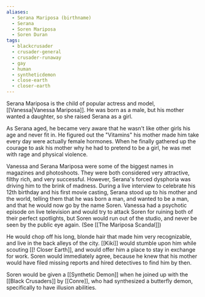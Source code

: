 ```yaml
---
aliases:
  - Serana Mariposa (birthname)
  - Serana
  - Soren Mariposa
  - Soren Duran
tags:
  - blackcrusader
  - crusader-general
  - crusader-runaway
  - gay
  - human
  - syntheticdemon
  - close-earth
  - closer-earth
---
```

Serana Mariposa is the child of popular actress and model, [[Vanessa|Vanessa Mariposa]]. He was born as a male, but his mother wanted a daughter, so she raised Serana as a girl.

As Serana aged, he became very aware that he wasn't like other girls his age and never fit in. He figured out the "Vitamins" his mother made him take every day were actually female hormones. When he finally gathered up the courage to ask his mother why he had to pretend to be a girl, he was met with rage and physical violence.

Vanessa and Serana Mariposa were some of the biggest names in magazines and photoshoots. They were both considered very attractive, filthy rich, and very successful. However, Serana's forced dysphoria was driving him to the brink of madness. During a live interview to celebrate his 12th birthday and his first movie casting, Serana stood up to his mother and the world, telling them that he was born a man, and wanted to be a man, and that he would now go by the name Soren. Vanessa had a psychotic episode on live television and would try to attack Soren for ruining both of their perfect spotlights, but Soren would run out of the studio, and never be seen by the public eye again. (See [[The Mariposa Scandal]])

He would chop off his long, blonde hair that made him very recognizable, and live in the back alleys of the city. [[Kiki]] would stumble upon him while scouting [[! Closer Earth]], and would offer him a place to stay in exchange for work. Soren would immediately agree, because he knew that his mother would have filed missing reports and hired detectives to find him by then.

Soren would be given a [[Synthetic Demon]] when he joined up with the [[Black Crusaders]] by [[Conre]], who had synthesized a butterfly demon, specifically to have illusion abilities.
